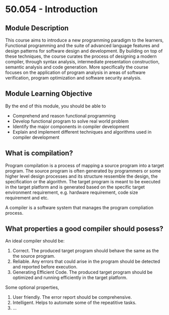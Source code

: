# 50.054 - Introduction

## Module Description

This course aims to introduce a new programming paradigm to the learners, Functional programming and the suite of advanced language features and design patterns for software design and development. By building on top of these techniques, the course curates the process of designing a modern compiler, through syntax analysis, intermediate presentation construction, semantic analysis and code generation. More specifically the course focuses on the application of program analysis in areas of software verification, program optimization and software security analysis.

## Module Learning Objective

By the end of this module, you should be able to

* Comprehend and reason functional programming
* Develop functional program to solve real world problem
* Identify the major components in compiler development
* Explain and implement different techniques and algorithms used in compiler development

## What is compilation?

Program compilation is a process of mapping a source program into a target program. The source program is often generated by programmers or some higher level design processes and its structure ressemble the design, the specification or the algorithm.
The target program is meant to be executed in the target platform and is generated based on the specific target environment requirement, e.g. hardware requirement, code size requirement and etc.

A compiler is a software system that manages the program compliation process.

## What properties a good compiler should posess?

An ideal compiler should be:

1. Correct. The produced target program should behave the same as the the source program.
1. Reliable. Any errors that could arise in the program should be detected and reported before execution.
1. Generating Efficient Code. The produced target program should be optimized and running efficiently in the target platform.

Some optional properties,

1. User friendly. The error report should be comprehensive.
1. Intelligent. Helps to automate some of the repeatitive tasks.
1. ...
